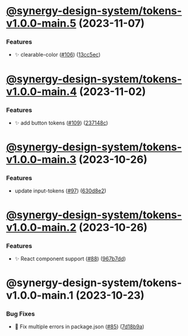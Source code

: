 # [@synergy-design-system/tokens-v1.0.0-main.5](https://github.com/SickDesignSystem/synergy/compare/tokens/1.0.0-main.4...tokens/1.0.0-main.5) (2023-11-07)


### Features

* ✨ clearable-color ([#106](https://github.com/SickDesignSystem/synergy/issues/106)) ([13cc5ec](https://github.com/SickDesignSystem/synergy/commit/13cc5ecd0a9f4776dae711c78a3d9e40a0d930e8))

# [@synergy-design-system/tokens-v1.0.0-main.4](https://github.com/SickDesignSystem/synergy/compare/tokens/1.0.0-main.3...tokens/1.0.0-main.4) (2023-11-02)


### Features

* ✨ add button tokens ([#109](https://github.com/SickDesignSystem/synergy/issues/109)) ([237148c](https://github.com/SickDesignSystem/synergy/commit/237148ccf64be74fc3721dc5381010c5495890f8))

# [@synergy-design-system/tokens-v1.0.0-main.3](https://github.com/SickDesignSystem/synergy/compare/tokens/1.0.0-main.2...tokens/1.0.0-main.3) (2023-10-26)


### Features

* update input-tokens ([#97](https://github.com/SickDesignSystem/synergy/issues/97)) ([630d8e2](https://github.com/SickDesignSystem/synergy/commit/630d8e25b053daae1c78944e5e56577aead1a6c2))

# [@synergy-design-system/tokens-v1.0.0-main.2](https://github.com/SickDesignSystem/synergy/compare/tokens/1.0.0-main.1...tokens/1.0.0-main.2) (2023-10-26)


### Features

* ✨ React component support ([#88](https://github.com/SickDesignSystem/synergy/issues/88)) ([967b7dd](https://github.com/SickDesignSystem/synergy/commit/967b7ddce3f2e1f6a1c55898c1368f0560947101))

# @synergy-design-system/tokens-v1.0.0-main.1 (2023-10-23)


### Bug Fixes

* 🤔 Fix multiple errors in package.json ([#85](https://github.com/SickDesignSystem/synergy/issues/85)) ([7d18b9a](https://github.com/SickDesignSystem/synergy/commit/7d18b9a43c836a33f9f1beaefd18c4c2abf937c4))
